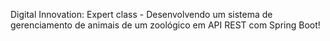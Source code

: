 Digital Innovation: Expert class - Desenvolvendo um sistema de gerenciamento de animais de um zoológico em API REST com Spring Boot!

